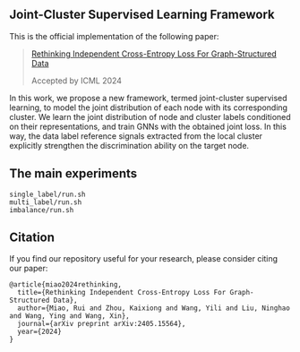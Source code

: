 ## Joint-Cluster Supervised Learning Framework

This is the official implementation of the following paper:

> [Rethinking Independent Cross-Entropy Loss For Graph-Structured Data](https://arxiv.org/pdf/2405.15564)
> 
> Accepted by ICML 2024

In this work, we propose a new framework, termed joint-cluster supervised learning, to model the joint distribution of each node with its corresponding cluster. We learn the joint distribution of node and cluster labels conditioned on their representations, and train GNNs with the obtained joint loss. In this way, the data label reference signals extracted from the local cluster explicitly strengthen the discrimination ability on the target node. 

## The main experiments

```
single_label/run.sh
multi_label/run.sh
imbalance/run.sh
```

## Citation
If you find our repository useful for your research, please consider citing our paper:
```
@article{miao2024rethinking,
  title={Rethinking Independent Cross-Entropy Loss For Graph-Structured Data},
  author={Miao, Rui and Zhou, Kaixiong and Wang, Yili and Liu, Ninghao and Wang, Ying and Wang, Xin},
  journal={arXiv preprint arXiv:2405.15564},
  year={2024}
}
```
